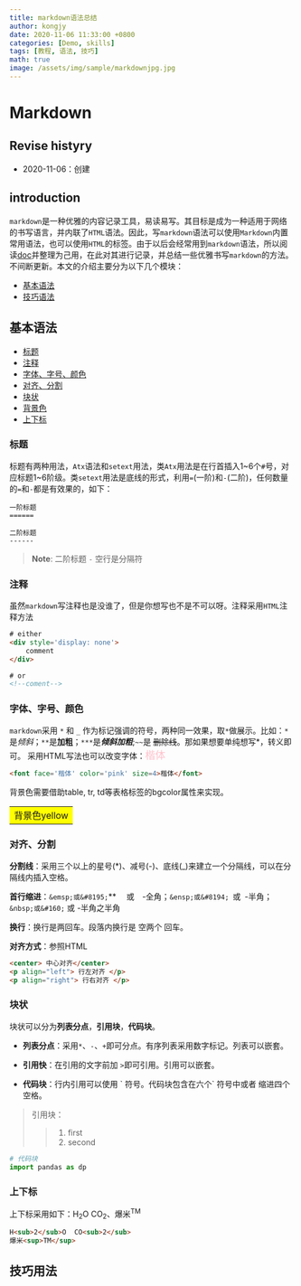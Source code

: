 ```yaml
---
title: markdown语法总结
author: kongjy
date: 2020-11-06 11:33:00 +0800
categories: [Demo, skills]
tags: [教程, 语法, 技巧]
math: true
image: /assets/img/sample/markdownjpg.jpg
---
```




# Markdown

## Revise histyry
- 2020-11-06：创建


## introduction

`markdown`是一种优雅的内容记录工具，易读易写。其目标是成为一种适用于网络的书写语言，并内联了`HTML`语法。因此，写`markdown`语法可以使用`Markdown`内置常用语法，也可以使用`HTML`的标签。由于以后会经常用到`markdown`语法，所以阅读[doc](#https://markdown-guide.readthedocs.io/en/latest/)并整理为己用，在此对其进行记录，并总结一些优雅书写`markdown`的方法。不间断更新。本文的介绍主要分为以下几个模块：
 
- [基本语法](#基本语法)
- [技巧语法](#技巧语法)

## 基本语法
- [标题](#标题)
- [注释](#注释)
- [字体、字号、颜色](#字体、字号、颜色)
- [对齐、分割](#对齐、分割)
- [块状](#块状)
- [背景色](#背景色)
- [上下标](#上下标)

### 标题
标题有两种用法，`Atx`语法和`setext`用法，类`Atx`用法是在行首插入1~6个`#`号，对应标题1~6阶级。类`setext`用法是底线的形式，利用`=`(一阶)和`-`(二阶)，任何数量的`=`和`-`都是有效果的，如下：

```
一阶标题
======

二阶标题
------
```
>**Note**: 二阶标题 `-` 空行是分隔符

### 注释
虽然`markdown`写注释也是没谁了，但是你想写也不是不可以呀。注释采用`HTML`注释方法

``` HTML
# either
<div style='display: none'>
    comment
</div>

# or
<!--coment-->
```

### 字体、字号、颜色

`markdown`采用 `*` 和 `_` 作为标记强调的符号，两种同一效果，取`*`做展示。比如：`*`是*倾斜*；`**`是**加粗**；`***`是***倾斜加粗***;`~~`是 ~~删除线~~。那如果想要单纯想写\*，转义即可。
采用HTML写法也可以改变字体：<font face='楷体' color='pink' size=4>楷体</font>

``` html
<font face='楷体' color='pink' size=4>楷体</font>
```
背景色需要借助table, tr, td等表格标签的bgcolor属性来实现。<table><tr><td bgcolor=yellow>背景色yellow</td></tr></table>

### 对齐、分割
**分割线**：采用三个以上的星号(*)、减号(-)、底线(_)来建立一个分隔线，可以在分隔线内插入空格。

**首行缩进**：`&emsp;或&#8195;`** &emsp;或&#8195;-全角；`&ensp;或&#8194;`&ensp;或&#8194;-半角；`&nbsp;或&#160;`&nbsp;或&#160;-半角之半角

**换行**：换行是两回车。段落内换行是 空两个 回车。

**对齐方式**：参照HTML

``` html
<center> 中心对齐</center>
<p align="left"> 行左对齐 </p>
<p align="right"> 行右对齐 </p>
```

### 块状
块状可以分为**列表分点**，**引用块**，**代码块**。

* **列表分点**：采用`*`、`-`、`+`即可分点。有序列表采用数字标记。列表可以嵌套。

- **引用快**：在引用的文字前加 `>`即可引用。引用可以嵌套。

+ **代码块**：行内引用可以使用 \` 符号。代码块包含在六个\` 符号中或者 缩进四个空格。

>引用块：
>> 1. first
>> 2. second

```python
# 代码块
import pandas as dp
```

### 上下标
上下标采用如下：H<sub>2</sub>O  CO<sub>2</sub>、爆米<sup>TM</sup>
```markdown
H<sub>2</sub>O  CO<sub>2</sub>
爆米<sup>TM</sup>
```

## 技巧用法
